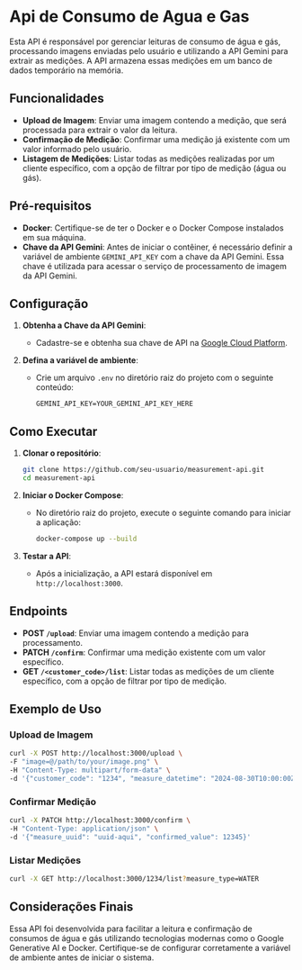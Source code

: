 
# Api de Consumo de Agua e Gas

Esta API é responsável por gerenciar leituras de consumo de água e gás, processando imagens enviadas pelo usuário e utilizando a API Gemini para extrair as medições. A API armazena essas medições em um banco de dados temporário na memória.

## Funcionalidades

- **Upload de Imagem**: Enviar uma imagem contendo a medição, que será processada para extrair o valor da leitura.
- **Confirmação de Medição**: Confirmar uma medição já existente com um valor informado pelo usuário.
- **Listagem de Medições**: Listar todas as medições realizadas por um cliente específico, com a opção de filtrar por tipo de medição (água ou gás).

## Pré-requisitos

- **Docker**: Certifique-se de ter o Docker e o Docker Compose instalados em sua máquina.
- **Chave da API Gemini**: Antes de iniciar o contêiner, é necessário definir a variável de ambiente `GEMINI_API_KEY` com a chave da API Gemini. Essa chave é utilizada para acessar o serviço de processamento de imagem da API Gemini.

## Configuração

1. **Obtenha a Chave da API Gemini**:

   - Cadastre-se e obtenha sua chave de API na [Google Cloud Platform](https://cloud.google.com).

2. **Defina a variável de ambiente**:
   - Crie um arquivo `.env` no diretório raiz do projeto com o seguinte conteúdo:
     ```env
     GEMINI_API_KEY=YOUR_GEMINI_API_KEY_HERE
     ```

## Como Executar

1. **Clonar o repositório**:
   ```bash
   git clone https://github.com/seu-usuario/measurement-api.git
   cd measurement-api
   ```


2. **Iniciar o Docker Compose**:

   - No diretório raiz do projeto, execute o seguinte comando para iniciar a aplicação:
     ```bash
     docker-compose up --build
     ```

3. **Testar a API**:
   - Após a inicialização, a API estará disponível em `http://localhost:3000`.

## Endpoints

- **POST `/upload`**: Enviar uma imagem contendo a medição para processamento.
- **PATCH `/confirm`**: Confirmar uma medição existente com um valor específico.
- **GET `/<customer_code>/list`**: Listar todas as medições de um cliente específico, com a opção de filtrar por tipo de medição.

## Exemplo de Uso

### Upload de Imagem

```bash
curl -X POST http://localhost:3000/upload \
-F "image=@/path/to/your/image.png" \
-H "Content-Type: multipart/form-data" \
-d '{"customer_code": "1234", "measure_datetime": "2024-08-30T10:00:00Z", "measure_type": "WATER"}'
```

### Confirmar Medição

```bash
curl -X PATCH http://localhost:3000/confirm \
-H "Content-Type: application/json" \
-d '{"measure_uuid": "uuid-aqui", "confirmed_value": 12345}'
```

### Listar Medições

```bash
curl -X GET http://localhost:3000/1234/list?measure_type=WATER
```

## Considerações Finais

Essa API foi desenvolvida para facilitar a leitura e confirmação de consumos de água e gás utilizando tecnologias modernas como o Google Generative AI e Docker. Certifique-se de configurar corretamente a variável de ambiente antes de iniciar o sistema.


